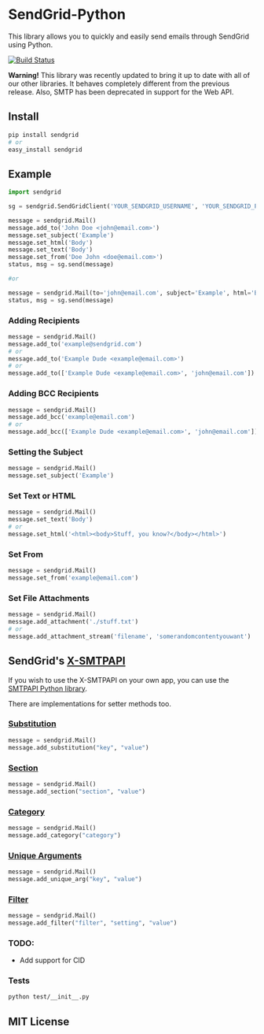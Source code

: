 # SendGrid-Python #
This library allows you to quickly and easily send emails through SendGrid using Python.

[![Build Status](https://travis-ci.org/sendgrid/sendgrid-python.png?branch=master)](https://travis-ci.org/sendgrid/sendgrid-python)

**Warning!** This library was recently updated to bring it up to date with all of our other libraries. It behaves completely different from the previous release. Also, SMTP has been deprecated in support for the Web API.

## Install

```bash
pip install sendgrid
# or
easy_install sendgrid
```

## Example

```python
import sendgrid

sg = sendgrid.SendGridClient('YOUR_SENDGRID_USERNAME', 'YOUR_SENDGRID_PASSWORD')

message = sendgrid.Mail()
message.add_to('John Doe <john@email.com>')
message.set_subject('Example')
message.set_html('Body')
message.set_text('Body')
message.set_from('Doe John <doe@email.com>')
status, msg = sg.send(message)

#or

message = sendgrid.Mail(to='john@email.com', subject='Example', html='Body', text='Body', from_email='doe@email.com')
status, msg = sg.send(message)

```

### Adding Recipients

```python
message = sendgrid.Mail()
message.add_to('example@sendgrid.com')
# or
message.add_to('Example Dude <example@email.com>')
# or
message.add_to(['Example Dude <example@email.com>', 'john@email.com'])

```

### Adding BCC Recipients

```python
message = sendgrid.Mail()
message.add_bcc('example@email.com')
# or
message.add_bcc(['Example Dude <example@email.com>', 'john@email.com'])

```

### Setting the Subject

```python
message = sendgrid.Mail()
message.set_subject('Example')
```

### Set Text or HTML

```python
message = sendgrid.Mail()
message.set_text('Body')
# or
message.set_html('<html><body>Stuff, you know?</body></html>')
```

### Set From

```python
message = sendgrid.Mail()
message.set_from('example@email.com')
```

### Set File Attachments

```python
message = sendgrid.Mail()
message.add_attachment('./stuff.txt')
# or
message.add_attachment_stream('filename', 'somerandomcontentyouwant')
```

## SendGrid's  [X-SMTPAPI](http://sendgrid.com/docs/API_Reference/SMTP_API/)

If you wish to use the X-SMTPAPI on your own app, you can use the [SMTPAPI Python library](https://github.com/sendgrid/smtpapi-python).

There are implementations for setter methods too.

### [Substitution](http://sendgrid.com/docs/API_Reference/SMTP_API/substitution_tags.html)

```python
message = sendgrid.Mail()
message.add_substitution("key", "value")
```

### [Section](http://sendgrid.com/docs/API_Reference/SMTP_API/section_tags.html)

```python
message = sendgrid.Mail()
message.add_section("section", "value")
```

### [Category](http://sendgrid.com/docs/Delivery_Metrics/categories.html)

```python
message = sendgrid.Mail()
message.add_category("category")
```

### [Unique Arguments](http://sendgrid.com/docs/API_Reference/SMTP_API/unique_arguments.html)

```python
message = sendgrid.Mail()
message.add_unique_arg("key", "value")
```

### [Filter](http://sendgrid.com/docs/API_Reference/SMTP_API/apps.html)

```python
message = sendgrid.Mail()
message.add_filter("filter", "setting", "value")
```

### TODO:

* Add support for CID

### Tests

```bash
python test/__init__.py
```

## MIT License
